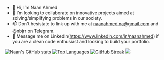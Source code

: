 - 👋 Hi, I’m Naan Ahmed
- 💞️ I’m looking to collaborate on innovative projects aimed at solving/simplifying problems in our society.
- 📫 Don't hesistate to link up with me at naanahmed.na@gmail.com and @nbjrr on Telegram.
- 💞️ Message me on LinkedIn(https://www.linkedin.com/in/naanahmed) if you are a clean code enthusiast and looking to build your portfolio.

<!---
naanahmed/naanahmed is a ✨ special ✨ repository because its `README.md` (this file) appears on your GitHub profile.
You can click the Preview link to take a look at your changes.
--->
![Naan's GitHub stats](https://github-readme-stats.vercel.app/api?username=naanahmed&show_icons=true&theme=radical&count_private=true)
[![Top Languages](https://github-readme-stats.vercel.app/api/top-langs/?username=naanahmed&layout=compact)](https://github.com/anuraghazra/github-readme-stats)
[![GitHub Streak](https://streak-stats.demolab.com/?user=naanahmed&theme=dark)](https://git.io/streak-stats)
![](https://komarev.com/ghpvc/?username=naanahmed)
